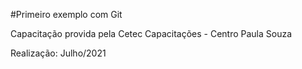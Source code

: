 #Primeiro exemplo com Git

Capacitação provida pela Cetec Capacitações - Centro Paula Souza

Realização: Julho/2021